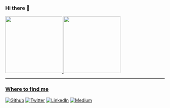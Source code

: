 ### Hi there 👋

<div>
<a href="https://github.com/rogeriorrodrigues">
<img height="180em" src="https://github-readme-stats.vercel.app/api/top-langs/?username=rogeriorrodrigues&layout=compact&langs_count=7&theme=dracula"/>
<img height="180em" src="https://github-readme-stats.vercel.app/api?username=rogeriorrodrigues&show_icons=true&theme=dracula&include_all_commits=true&count_private=true"/>
</div>
  
------------  
  
<h3>Where to find me</h3>
<p><a href="https://github.com/rogeriorrodrigues" target="_blank"><img alt="Github" src="https://img.shields.io/badge/GitHub-%2312100E.svg?&style=for-the-badge&logo=Github&logoColor=white" /></a> <a href="https://twitter.com/rogerrrodrigues" target="_blank"><img alt="Twitter" src="https://img.shields.io/badge/twitter-%231DA1F2.svg?&style=for-the-badge&logo=twitter&logoColor=white" /></a> <a href="https://www.linkedin.com/in/rogeriorodrigues" target="_blank"><img alt="LinkedIn" src="https://img.shields.io/badge/linkedin-%230077B5.svg?&style=for-the-badge&logo=linkedin&logoColor=white" /></a> <a href="https://medium.com/@rogerrrodrigues" target="_blank"><img alt="Medium" src="https://img.shields.io/badge/medium-%2312100E.svg?&style=for-the-badge&logo=medium&logoColor=white" /></a>
</p>
  
<!--
**rogeriorrodrigues/rogeriorrodrigues** is a ✨ _special_ ✨ repository because its `README.md` (this file) appears on your GitHub profile.

Here are some ideas to get you started:

- 🔭 I’m currently working on ...
- 🌱 I’m currently learning ...
- 👯 I’m looking to collaborate on ...
- 🤔 I’m looking for help with ...
- 💬 Ask me about ...
- 📫 How to reach me: ...
- 😄 Pronouns: ...
- ⚡ Fun fact: ...
-->
